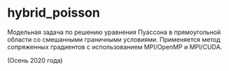 # hybrid_poisson
Модельная задача по решению уравнения Пуассона в прямоугольной области со смешанными граничными условиями.
Применяется метод сопряженных градиентов с использованием MPI/OpenMP и MPI/CUDA.

(Осень 2020 года)
